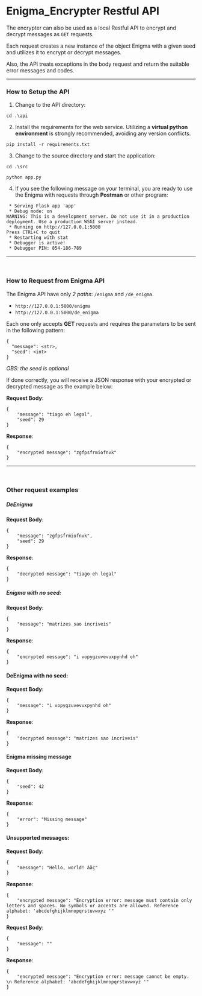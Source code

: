 # Enigma_Encrypter Restful API

The encrypter can also be used as a local Restful API to encrypt and decrypt messages as `GET` requests.

Each request creates a new instance of the object Enigma with a given seed and utilizes it to encrypt or decrypt messages.

Also, the API treats exceptions in the body request and return the suitable error messages and codes.
<br/>

---

### How to Setup the API

1. Change to the API directory:

`cd .\api`

2. Install the requirements for the web service. Utilizing a **virtual python environment** is strongly recommended, avoiding any version conflicts.

`pip install -r requirements.txt`

3. Change to the source directory and start the application:

`cd .\src`

`python app.py`

4. If you see the following message on your terminal, you are ready to use the Enigma with requests through **Postman** or other program:

```
 * Serving Flask app 'app'
 * Debug mode: on
WARNING: This is a development server. Do not use it in a production deployment. Use a production WSGI server instead.
 * Running on http://127.0.0.1:5000
Press CTRL+C to quit
 * Restarting with stat
 * Debugger is active!
 * Debugger PIN: 854-186-789
```

---
<br/>

### How to Request from Enigma API

The Enigma API have only *2 paths*: `/enigma` and `/de_enigma`.

* `http://127.0.0.1:5000/enigma`  
* `http://127.0.0.1:5000/de_enigma`

Each one only accepts **GET** requests and requires the parameters to be sent in the following pattern:

```
{
  "message": <str>,
  "seed": <int>
}
```

*OBS: the seed is optional*

If done correctly, you will receive a JSON response with your encrypted or decrypted message as the example below:

**Request Body**:
```
{
    "message": "tiago eh legal",
    "seed": 29
}
```

**Response**:
```
{
    "encrypted message": "zgfpsfrmiofnvk"
}
```

---
<br/>

### Other request examples

##### DeEnigma

**Request Body**:
```
{
    "message": "zgfpsfrmiofnvk",
    "seed": 29
}
```

**Response**:
```
{
    "decrypted message": "tiago eh legal"
}
```

##### Enigma with no seed:

**Request Body**:
```
{
    "message": "matrizes sao incriveis"
}
```

**Response**:
```
{
    "encrypted message": "i vopygzuvevuxpynhd oh"
}
```

#### DeEnigma with no seed:

**Request Body**:
```
{
    "message": "i vopygzuvevuxpynhd oh"
}
```

**Response**:
```
{
    "decrypted message": "matrizes sao incriveis"
}
```

#### Enigma missing message

**Request Body**:
```
{
    "seed": 42
}
```

**Response**:
```
{
    "error": "Missing message"
}
```

#### Unsupported messages:

**Request Body**:
```
{
    "message": "Hello, world! áãç"
}
```

**Response**:
```
{
    "encrypted message": "Encryption error: message must contain only letters and spaces. No symbols or accents are allowed. Reference alphabet: 'abcdefghijklmnopqrstuvwxyz '"
}
```

**Request Body**:
```
{
    "message": ""
}
```

**Response**:
```
{
    "encrypted message": "Encryption error: message cannot be empty. \n Reference alphabet: 'abcdefghijklmnopqrstuvwxyz '"
}
```
